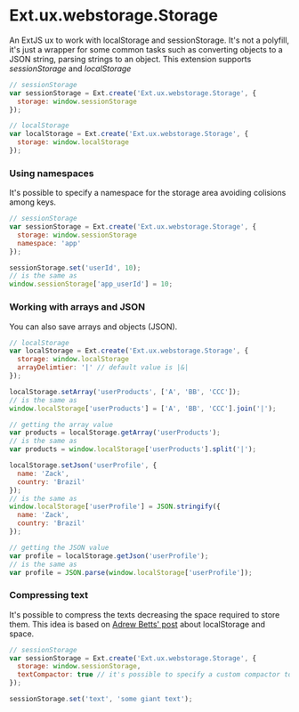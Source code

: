 Ext.ux.webstorage.Storage
=========================

An ExtJS ux to work with localStorage and sessionStorage. It's not a polyfill, it's just a wrapper for some common tasks such as converting objects to a JSON string, parsing strings to an object.
This extension supports *sessionStorage* and *localStorage*

```javascript
// sessionStorage
var sessionStorage = Ext.create('Ext.ux.webstorage.Storage', {
  storage: window.sessionStorage
});

// localStorage
var localStorage = Ext.create('Ext.ux.webstorage.Storage', {
  storage: window.localStorage
});
```

### Using namespaces
It's possible to specify a namespace for the storage area avoiding colisions among keys.
```javascript
// sessionStorage
var sessionStorage = Ext.create('Ext.ux.webstorage.Storage', {
  storage: window.sessionStorage
  namespace: 'app'
});

sessionStorage.set('userId', 10); 
// is the same as
window.sessionStorage['app_userId'] = 10;
```

### Working with arrays and JSON
You can also save arrays and objects (JSON).
```javascript
// localStorage
var localStorage = Ext.create('Ext.ux.webstorage.Storage', {
  storage: window.localStorage
  arrayDelimtier: '|' // default value is |&|
});

localStorage.setArray('userProducts', ['A', 'BB', 'CCC']);
// is the same as
window.localStorage['userProducts'] = ['A', 'BB', 'CCC'].join('|');

// getting the array value
var products = localStorage.getArray('userProducts');
// is the same as
var products = window.localStorage['userProducts'].split('|');

localStorage.setJson('userProfile', {
  name: 'Zack',
  country: 'Brazil'
});
// is the same as
window.localStorage['userProfile'] = JSON.stringify({
  name: 'Zack',
  country: 'Brazil'
});

// getting the JSON value
var profile = localStorage.getJson('userProfile');
// is the same as
var profile = JSON.parse(window.localStorage['userProfile']);
```

### Compressing text
It's possible to compress the texts decreasing the space required to store them. This idea is based on [Adrew Betts' post](http://labs.ft.com/2012/06/text-re-encoding-for-optimising-storage-capacity-in-the-browser/) about localStorage and space.
```javascript
// sessionStorage
var sessionStorage = Ext.create('Ext.ux.webstorage.Storage', {
  storage: window.sessionStorage,
  textCompactor: true // it's possible to specify a custom compactor too
});

sessionStorage.set('text', 'some giant text');
```
